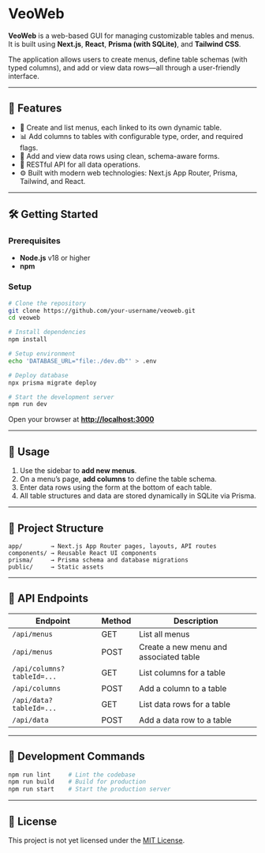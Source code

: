 
# **VeoWeb**

**VeoWeb** is a web-based GUI for managing customizable tables and menus. It is built using **Next.js**, **React**, **Prisma (with SQLite)**, and **Tailwind CSS**.

The application allows users to create menus, define table schemas (with typed columns), and add or view data rows—all through a user-friendly interface.

---

## 🚀 Features

* 📁 Create and list menus, each linked to its own dynamic table.
* 📊 Add columns to tables with configurable type, order, and required flags.
* 📝 Add and view data rows using clean, schema-aware forms.
* 🔌 RESTful API for all data operations.
* ⚙️ Built with modern web technologies: Next.js App Router, Prisma, Tailwind, and React.

---

## 🛠 Getting Started

### Prerequisites

* **Node.js** v18 or higher
* **npm**

### Setup

```bash
# Clone the repository
git clone https://github.com/your-username/veoweb.git
cd veoweb

# Install dependencies
npm install

# Setup environment
echo 'DATABASE_URL="file:./dev.db"' > .env

# Deploy database
npx prisma migrate deploy

# Start the development server
npm run dev
```

Open your browser at **[http://localhost:3000](http://localhost:3000)**

---

## 🧩 Usage

1. Use the sidebar to **add new menus**.
2. On a menu’s page, **add columns** to define the table schema.
3. Enter data rows using the form at the bottom of each table.
4. All table structures and data are stored dynamically in SQLite via Prisma.

---

## 🧱 Project Structure

```
app/        → Next.js App Router pages, layouts, API routes
components/ → Reusable React UI components
prisma/     → Prisma schema and database migrations
public/     → Static assets
```

---

## 📡 API Endpoints

| Endpoint                   | Method | Description                            |
| -------------------------- | ------ | -------------------------------------- |
| `/api/menus`               | GET    | List all menus                         |
| `/api/menus`               | POST   | Create a new menu and associated table |
| `/api/columns?tableId=...` | GET    | List columns for a table               |
| `/api/columns`             | POST   | Add a column to a table                |
| `/api/data?tableId=...`    | GET    | List data rows for a table             |
| `/api/data`                | POST   | Add a data row to a table              |

---

## 🧪 Development Commands

```bash
npm run lint     # Lint the codebase
npm run build    # Build for production
npm run start    # Start the production server
```

---

## 📄 License

This project is not yet licensed under the [MIT License](LICENSE).
